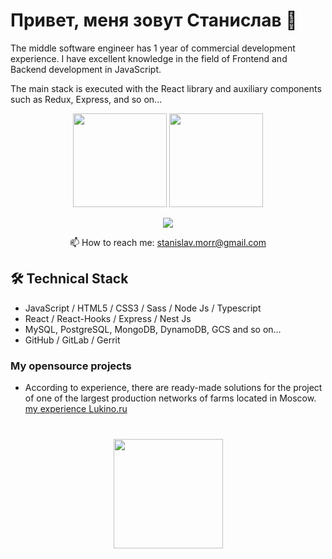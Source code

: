 # Привет, меня зовут Станислав 👋
<p>The middle software engineer has 1 year of commercial development experience. I have excellent knowledge in the field of Frontend and Backend development in JavaScript.</p>
<p>
   The main stack is executed with the React library and auxiliary components such as Redux, Express, and so on...</p>

<p align='center'>
   <a href="https://github-readme-stats.vercel.app/api?username=STARGUS&show_icons=true&count_private=true"><img
           height=150
           src="https://github-readme-stats.vercel.app/api?username=STARGUS&show_icons=true&count_private=true"/></a>
   <a href="https://github.com/STARGUS/github-readme-stats"><img height=150
                                                                  src="https://github-readme-stats.vercel.app/api/top-langs/?username=STARGUS&layout=compact"/></a>
</p>

<p align='center'>
   <a href="https://t.me/stivenmorr">
       <img src="https://img.shields.io/badge/Telegram-2CA5E0?style=for-the-badge&logo=telegram&logoColor=white"/>
   </a>
<p align='center'>
   📫  How to reach me: <a href='mailto:stanislav.morr@gmail.com'>stanislav.morr@gmail.com</a>
</p>



## 🛠 Technical Stack


*   JavaScript / HTML5 / CSS3 / Sass / Node Js / Typescript
*   React / React-Hooks / Express / Nest Js 
*   MySQL, PostgreSQL, MongoDB,  DynamoDB, GCS and so on...
*   GitHub / GitLab / Gerrit

### My opensource projects

* According to experience, there are ready-made solutions for the project of one of the largest production networks of farms located in Moscow. 
<a href="https://lukino.ru">my experience Lukino.ru </a>


<div align="center" style="margin: 40px 0">
   <a href="https://github.com/STARGUS/">
       <img width="175px" src="https://komarev.com/ghpvc/?username=STARGUS&color=DE002D">
   </a>
</div>



